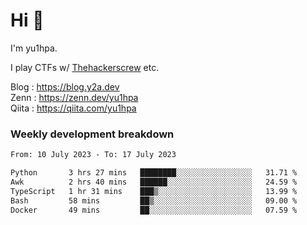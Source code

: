 # Hi 👋

I'm yu1hpa.

I play CTFs w/ [Thehackerscrew](https://www.thehackerscrew.team/) etc.

Blog : https://blog.y2a.dev  
Zenn : https://zenn.dev/yu1hpa  
Qiita : https://qiita.com/yu1hpa  

### Weekly development breakdown

<!--START_SECTION:waka-->

```txt
From: 10 July 2023 - To: 17 July 2023

Python       3 hrs 27 mins   ████████░░░░░░░░░░░░░░░░░   31.71 %
Awk          2 hrs 40 mins   ██████░░░░░░░░░░░░░░░░░░░   24.59 %
TypeScript   1 hr 31 mins    ███▒░░░░░░░░░░░░░░░░░░░░░   13.99 %
Bash         58 mins         ██▒░░░░░░░░░░░░░░░░░░░░░░   09.00 %
Docker       49 mins         ██░░░░░░░░░░░░░░░░░░░░░░░   07.59 %
```

<!--END_SECTION:waka-->

